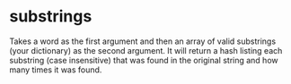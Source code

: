 # substrings
Takes a word as the first argument and then an array of valid substrings (your dictionary) as the second argument. It will return a hash listing each substring (case insensitive) that was found in the original string and how many times it was found.
